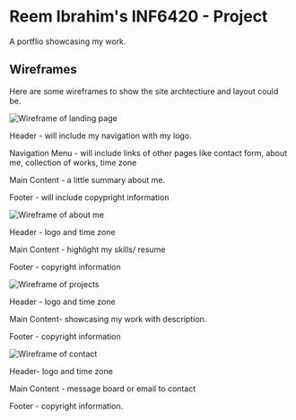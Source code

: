 
# Reem Ibrahim's INF6420 - Project

A portflio showcasing my work.

## Wireframes



Here are some wireframes to show the site archtectiure and layout could be.

![Wireframe of landing page](wireframe0.jpg)

Header - will include my navigation with my logo.  

Navigation Menu - will include links of other pages like contact form, about me, collection of works, time zone

Main Content - a little summary about me.

Footer - will include copypright information


![Wireframe of about me](wireframe3.jpg)

Header - logo and time zone

Main Content - highlight my skills/ resume

Footer - copyright information


![Wireframe of projects](wireframe2.jpg)

Header - logo and time zone

Main Content- showcasing my work with description.

Footer - copyright information


![Wireframe of contact](wireframe1.jpg)

Header- logo and time zone

Main Content - message board or email to contact 

Footer - copyright information.




